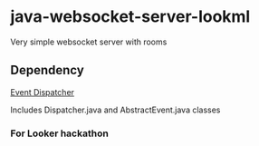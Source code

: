 # java-websocket-server-lookml
Very simple websocket server with rooms

## Dependency
[Event Dispatcher](https://github.com/cworsley4/java-event-dispatcher/)

Includes Dispatcher.java and AbstractEvent.java classes

### For Looker hackathon
